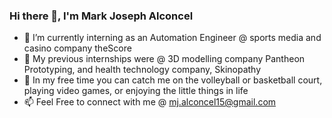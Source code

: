 ### Hi there 👋, I'm Mark Joseph Alconcel

- 🔭 I’m currently interning as an Automation Engineer @ sports media and casino company theScore
- 🌱 My previous internships were @ 3D modelling company Pantheon Prototyping, and health technology company, Skinopathy
- 👯 In my free time you can catch me on the volleyball or basketball court, playing video games, or enjoying the little things in life
- 📫 Feel Free to connect with me @ mj.alconcel15@gmail.com
